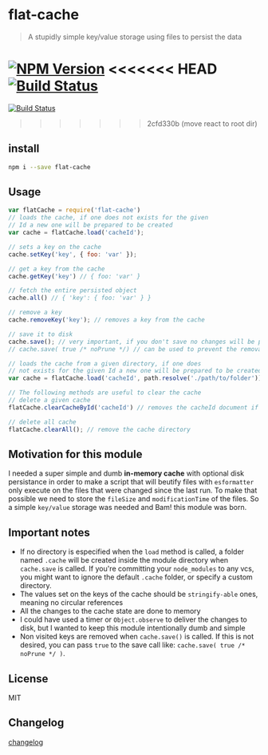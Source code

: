 # flat-cache
> A stupidly simple key/value storage using files to persist the data

[![NPM Version](http://img.shields.io/npm/v/flat-cache.svg?style=flat)](https://npmjs.org/package/flat-cache)
<<<<<<< HEAD
[![Build Status](https://api.travis-ci.org/royriojas/flat-cache.svg?branch=master)](https://travis-ci.org/royriojas/flat-cache)
=======
[![Build Status](http://img.shields.io/travis/royriojas/flat-cache.svg?style=flat)](https://travis-ci.org/royriojas/flat-cache)
>>>>>>> 2cfd330b (move react to root dir)

## install

```bash
npm i --save flat-cache
```

## Usage

```js
var flatCache = require('flat-cache')
// loads the cache, if one does not exists for the given
// Id a new one will be prepared to be created
var cache = flatCache.load('cacheId');

// sets a key on the cache
cache.setKey('key', { foo: 'var' });

// get a key from the cache
cache.getKey('key') // { foo: 'var' }

// fetch the entire persisted object
cache.all() // { 'key': { foo: 'var' } }

// remove a key
cache.removeKey('key'); // removes a key from the cache

// save it to disk
cache.save(); // very important, if you don't save no changes will be persisted.
// cache.save( true /* noPrune */) // can be used to prevent the removal of non visited keys

// loads the cache from a given directory, if one does
// not exists for the given Id a new one will be prepared to be created
var cache = flatCache.load('cacheId', path.resolve('./path/to/folder'));

// The following methods are useful to clear the cache
// delete a given cache
flatCache.clearCacheById('cacheId') // removes the cacheId document if one exists.

// delete all cache
flatCache.clearAll(); // remove the cache directory
```

## Motivation for this module

I needed a super simple and dumb **in-memory cache** with optional disk persistance in order to make
a script that will beutify files with `esformatter` only execute on the files that were changed since the last run.
To make that possible we need to store the `fileSize` and `modificationTime` of the files. So a simple `key/value`
storage was needed and Bam! this module was born.

## Important notes
- If no directory is especified when the `load` method is called, a folder named `.cache` will be created
  inside the module directory when `cache.save` is called. If you're committing your `node_modules` to any vcs, you
  might want to ignore the default `.cache` folder, or specify a custom directory.
- The values set on the keys of the cache should be `stringify-able` ones, meaning no circular references
- All the changes to the cache state are done to memory
- I could have used a timer or `Object.observe` to deliver the changes to disk, but I wanted to keep this module
  intentionally dumb and simple
- Non visited keys are removed when `cache.save()` is called. If this is not desired, you can pass `true` to the save call
  like: `cache.save( true /* noPrune */ )`.

## License

MIT

## Changelog

[changelog](./changelog.md)
